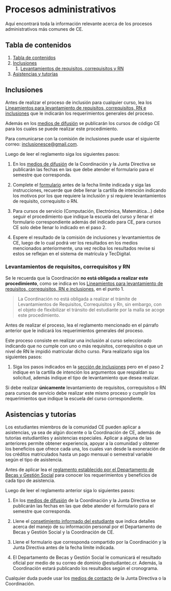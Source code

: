 # Procesos administrativos

Aquí encontrará toda la información relevante acerca de los procesos administrativos más comunes de CE.

## Tabla de contenidos
<!-- TOC -->
1. [Tabla de contenidos](#tabla-de-contenidos)
1. [Inclusiones](#inclusiones)
    1. [Levantamientos de requisitos, correquisitos y RN](#levantamientos-de-requisitos-correquisitos-y-rn)
1. [Asistencias y tutorías](#asistencias-y-tutorías)
<!-- /TOC -->

## Inclusiones

Antes de realizar el proceso de inclusión para cualquier curso, lea los [Lineamientos para levantamiento de requisitos, correquisitos, RN e inclusiones](reglamentos.md) que le indicarán los requerimientos generales del proceso.

Además en los [medios de difusión](aseic.md#contacto) se publicarán los cursos de código CE para los cuales se puede realizar este procedimiento.

Para comunicarse con la comisión de inclusiones puede usar el siguiente correo: [inclusionesce@gmail.com](mailto:inclusionesce@gmail.com).

Luego de leer el reglamento siga los siguientes pasos:

1. En los [medios de difusión](aseic.md#contacto) de la Coordinación y la Junta Directiva se publicarán las fechas en las que debe atender el formulario para el semestre que corresponda.

2. Complete el [formulario](https://www.tec.ac.cr/formularios/solicitud-inclusion-matricula-area-academica-ingenieria-computadores) antes de la fecha límite indicada y siga las instrucciones, recuerde que debe llenar la cartilla de intención indicando los motivos por los que requiere la inclusión y si requiere levantamientos de requisito, correquisito o RN.

3. Para cursos de servicio (Computación, Electrónica, Matemática...) debe seguir el procedimiento que indique la escuela del curso y llenar el formulario correspondiente además del indicado para CE, para cursos CE solo debe llenar lo indicado en el paso 2.

4. Espere el resultado de la comisión de inclusiones y levantamientos de CE, luego de lo cual podrá ver los resultados en los medios mencionados anteriormente, una vez reciba los resultados revise si estos se reflejan en el sistema de matrícula y TecDigital.

### Levantamientos de requisitos, correquisitos y RN

Se le recuerda que la Coordinación **no está obligada a realizar este procedimiento**, como se indica en los [Lineamientos para levantamiento de requisitos, correquisitos, RN e inclusiones](reglamentos.md), en el punto 1.

> La Coordinación no está obligada a realizar el trámite de Levantamientos de Requisitos, Correquisitos y Rn, sin embargo, con el objeto de flexibilizar el tránsito del estudiante por la malla se acoge este procedimiento.

Antes de realizar el proceso, lea el reglamento mencionado en el párrafo anterior que le indicará los requerimientos generales del proceso.

Este proceso consiste en realizar una inclusión al curso seleccionado indicando que no cumple con uno o más requisitos, correquisitos o que un nivel de RN le impidió matricular dicho curso. Para realizarlo siga los siguientes pasos:

1. Siga los pasos indicados en la [sección de inclusiones](#inclusiones) pero en el paso 2 indique en la cartilla de intención los argumentos que respaldan su solicitud, además indique el tipo de levantamiento que desea realizar.

Si debe realizar **únicamente** levantamiento de requisitos, correquisitos o RN para cursos de servicio debe realizar este mismo proceso y cumplir los requerimientos que indique la escuela del curso correspondiente.

## Asistencias y tutorías

Los estudiantes miembros de la comunidad CE pueden aplicar a asistencias, ya sea de algún docente o la Coordinación de CE, además de tutorías estudiantiles y asistencias especiales. Aplicar a alguna de las anteriores permite obtener experiencia, apoyar a la comunidad y obtener los beneficios que ofrece cada una, los cuales van desde la exoneración de los créditos matriculados hasta un pago mensual o semestral variable según el tipo de asistencia.

Antes de aplicar lea el [reglamento establecido por el Departamento de Becas y Gestión Social](reglamentos.md) para conocer los requerimientos y beneficios de cada tipo de asistencia.

Luego de leer el reglamento anterior siga lo siguientes pasos:

1. En los [medios de difusión](aseic.md#contacto) de la Coordinación y la Junta Directiva se publicarán las fechas en las que debe atender el formulario para el semestre que corresponda.

1. Llene el [consetimiento informado del estudiante](https://drive.google.com/drive/folders/1MIAOA1Zirwn8QWUZKwfJP5QATtBuB9Uj) que indica detalles acerca del manejo de su información personal por el Departamento de Becas y Gestión Social y la Coordinación de CE.

2. Llene el formulario que corresponda compartido por la Coordinación y la Junta Directiva antes de la fecha límite indicada.

3. El Departamento de Becas y Gestión Social le comunicará el resultado oficial por medio de su correo de dominio @estudiantec.cr. Además, la Coordinación estará publicando los resultados según el cronograma.

Cualquier duda puede usar los [medios de contacto](aseic.md#contacto) de la Junta Directiva o la Coordinación.
